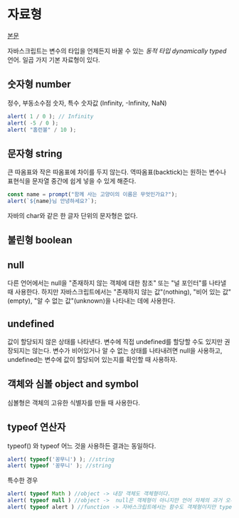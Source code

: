 # 자료형 
[본문](https://ko.javascript.info/types)

자바스크립트는 변수의 타입을 언제든지 바꿀 수 있는 *동적 타입 dynamically typed* 언어. 일곱 가지 기본 자료형이 있다.

## 숫자형 number

정수, 부동소수점 숫자, 특수 숫자값 (Infinity, -Infinity, NaN)

```javascript
alert( 1 / 0 ); // Infinity
alert( -5 / 0 );
alert( "홈런볼" / 10 ); 
```

## 문자형 string

큰 따옴표와 작은 따옴표에 차이를 두지 않는다.
역따옴표(backtick)는 원하는 변수나 표현식을 문자열 중간에 쉽게 넣을 수 있게 해준다.

```javascript
const name = prompt("함께 사는 고양이의 이름은 무엇인가요?");
alert(`${name}님 안녕하세요?`); 
```

자바의 char와 같은 한 글자 단위의 문자형은 없다.



## 불린형 boolean

## null
다른 언어에서는 null을 "존재하지 않는 객체에 대한 참조" 또는 "널 포인터"를 나타낼 때 사용한다. 하지만 자바스크립트에서는 "존재하지 않는 값"(nothing), "비어 있는 값"(empty), "알 수 없는 값"(unknown)을 나타내는 데에 사용한다.

## undefined

값이 할당되지 않은 상태를 나타낸다. 
변수에 직접 undefined를 할당할 수도 있지만 권장되지는 않는다. 변수가 비어있거나 알 수 없는 상태를 나타내려면 null을 사용하고, undefined는 변수에 값이 할당되어 있는지를 확인할 때 사용하자.

## 객체와 심볼 object and symbol
심볼형은 객체의 고유한 식별자를 만들 때 사용한다.

## typeof 연산자

typeof() 와 typeof 어느 것을 사용하든 결과는 동일하다.

```javascript
alert( typeof('꽁무니') ); //string
alert( typeof '꽁무니' ); //string
```

특수한 경우
```javascript
alert( typeof Math ) //object -> 내장 객체도 객체형이다.
alert( typeof null ) //object ->  null은 객체형이 아니지만 언어 자체의 과거 오류가 호환성 유지를 위해 남아있으므로 유의
alert( typeof alert ) //function -> 자바스크립트에서는 함수도 객체형이지만 typeof 연산자로 함수를 타입체크하면 function을 반환한다. 
```
